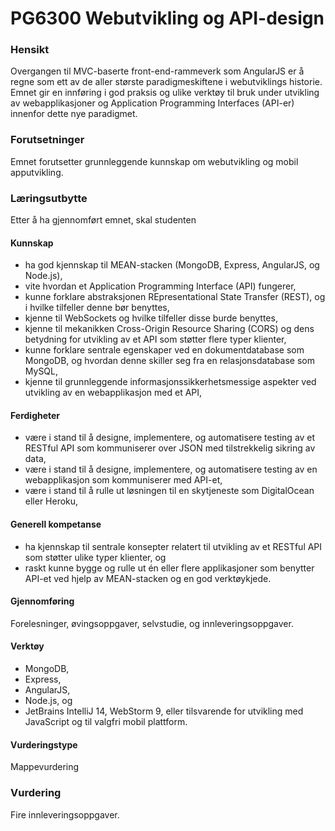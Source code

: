 # PG6300 Webutvikling og API-design

### Hensikt
Overgangen til MVC-baserte front-end-rammeverk som AngularJS er å regne som ett av de aller største paradigmeskiftene i webutviklings historie. Emnet gir en innføring i god praksis og ulike verktøy til bruk under utvikling av webapplikasjoner og Application Programming Interfaces (API-er) innenfor dette nye paradigmet.

### Forutsetninger
Emnet forutsetter grunnleggende kunnskap om webutvikling og mobil apputvikling.

### Læringsutbytte
Etter å ha gjennomført emnet, skal studenten

#### Kunnskap
* ha god kjennskap til MEAN-stacken (MongoDB, Express, AngularJS, og Node.js),
* vite hvordan et Application Programming Interface (API) fungerer,
* kunne forklare abstraksjonen REpresentational State Transfer (REST), og i hvilke tilfeller denne bør benyttes,
* kjenne til WebSockets og hvilke tilfeller disse burde benyttes,
* kjenne til mekanikken Cross-Origin Resource Sharing (CORS) og dens betydning for utvikling av et API som støtter flere typer klienter,
* kunne forklare sentrale egenskaper ved en dokumentdatabase som MongoDB, og hvordan denne skiller seg fra en relasjonsdatabase som MySQL,
* kjenne til grunnleggende informasjonssikkerhetsmessige aspekter ved utvikling av en webapplikasjon med et API,

#### Ferdigheter
* være i stand til å designe, implementere, og automatisere testing av et RESTful API som kommuniserer over JSON med tilstrekkelig sikring av data,
* være i stand til å designe, implementere, og automatisere testing av en webapplikasjon som kommuniserer med API-et,
* være i stand til å rulle ut løsningen til en skytjeneste som DigitalOcean eller Heroku,

#### Generell kompetanse
* ha kjennskap til sentrale konsepter relatert til utvikling av et RESTful API som støtter ulike typer klienter, og
* raskt kunne bygge og rulle ut én eller flere applikasjoner som benytter API-et ved hjelp av MEAN-stacken og en god verktøykjede.

#### Gjennomføring
Forelesninger, øvingsoppgaver, selvstudie, og innleveringsoppgaver.

#### Verktøy
* MongoDB,
* Express,
* AngularJS,
* Node.js, og
* JetBrains IntelliJ 14, WebStorm 9, eller tilsvarende for utvikling med JavaScript og til valgfri mobil plattform.

#### Vurderingstype
Mappevurdering

### Vurdering
Fire innleveringsoppgaver.

